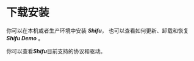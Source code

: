 # 下载安装

你可以在本机或者生产环境中安装 ***Shifu***， 也可以查看如何更新、卸载和恢复 ***Shifu Demo*** 。

你可以查看***Shifu***目前支持的协议和驱动。

